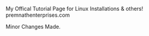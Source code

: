 My Offical Tutorial Page for Linux Installations & others!
premnathenterprises.com

Minor Changes Made.
